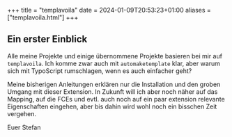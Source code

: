 +++
title = "templavoila"
date = 2024-01-09T20:53:23+01:00
aliases = ["templavoila.html"]
+++

## Ein erster Einblick

Alle meine Projekte und einige übernommene Projekte basieren bei mir auf `templavoila`. Ich komme zwar auch mit `automaketemplate` klar, aber warum sich mit TypoScript rumschlagen, wenn es auch einfacher geht?

Meine bisherigen Anleitungen erklären nur die Installation und den groben Umgang mit dieser Extension. In Zukunft will ich aber noch näher auf das Mapping, auf die FCEs und evtl. auch noch auf ein paar extension relevante Eigenschaften eingehen, aber bis dahin wird wohl noch ein bisschen Zeit vergehen.

Euer Stefan
